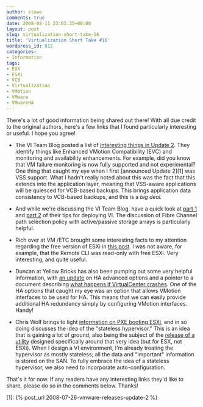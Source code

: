 ```yaml
---
author: slowe
comments: true
date: 2008-08-11 23:03:35+00:00
layout: post
slug: virtualization-short-take-16
title: 'Virtualization Short Take #16'
wordpress_id: 812
categories:
- Information
tags:
- ESX
- ESXi
- VCB
- Virtualization
- VMotion
- VMware
- VMwareHA
---
```


There's a lot of good information being shared out there! With all due credit to the original authors, here's a few links that I found particularly interesting or useful. I hope you agree!

* The VI Team Blog posted a list of [interesting things in Update 2](http://blogs.vmware.com/vi/2008/08/interesting-ite.html).  They identify things like Enhanced VMotion Compatibility (EVC) and monitoring and availability enhancements. For example, did you know that VM failure monitoring is now fully supported and not experimental? One thing that caught my eye when I first [announced Update 2][1] was VSS support. What I hadn't really noted about this was the fact that this extends into the application layer, meaning that VSS-aware applications will be quiesced for VCB-based backups. This brings application data consistency to VCB-based backups, and this is a _big deal._

* And while we're discussing the VI Team Blog, have a quick look at [part 1](http://blogs.vmware.com/vi/2008/07/top-tips-for-de.html) and [part 2](http://blogs.vmware.com/vi/2008/08/top-tips-for-de.html) of their tips for deploying VI. The discussion of Fibre Channel path selection policy with active/passive storage arrays is particularly helpful.

* Rich over at VM /ETC brought some interesting facts to my attention regarding the free version of ESXi in [this post](http://vmetc.com/2008/08/10/whats-the-difference-between-free-esxi-and-licensed-esxi/). I was not aware, for example, that the Remote CLI was read-only with free ESXi. Very interesting, and quite useful.

* Duncan at Yellow Bricks has also been pumping out some very helpful information, with [an update](http://www.yellow-bricks.com/2008/08/01/update-ha-advanced-options/) on HA advanced options and a pointer to a document describing [what happens if VirtualCenter crashes](http://www.yellow-bricks.com/2008/08/05/what-if-my-virtualcenter-server-crashes/). One of the HA options that caught my eye was an option that allows VMotion interfaces to be used for HA. This means that we can easily provide additional HA redundancy simply by configuring VMotion interfaces. Handy!

* Chris Wolf brings to light [information on PXE booting ESXi](http://www.chriswolf.com/?p=182), and in so doing discusses the idea of the "stateless hypervisor." This is an idea that is gaining a lot of ground, also being the subject of the [release of a utility](http://www.vinternals.com/2008/08/announcing-statelesx-100.html) designed specifically around that very idea (but for ESX, not ESXi). When I design a VI environment, I'm already treating the hypervisor as mostly stateless; all the data and "important" information is stored on the SAN. To fully embrace the idea of a stateless hypervisor, we also need to incorporate auto-configuration.

That's it for now. If any readers have any interesting links they'd like to share, please do so in the comments below. Thanks!

[1]: {% post_url 2008-07-26-vmware-releases-update-2 %}
